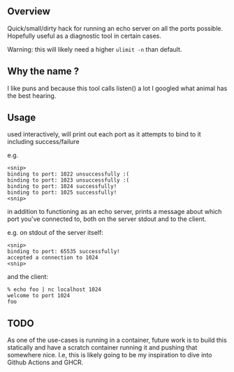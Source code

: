 ## Overview

Quick/small/dirty hack for running an echo server on all the ports possible. Hopefully useful as a diagnostic tool in certain cases.

Warning: this will likely need a higher `ulimit -n` than default.

## Why the name ?

I like puns and because this tool calls listen() a lot I googled what animal has the best hearing.

## Usage

used interactively, will print out each port as it attempts to bind to it including success/failure

e.g.

```
<snip>
binding to port: 1022 unsuccessfully :(
binding to port: 1023 unsuccessfully :(
binding to port: 1024 successfully!
binding to port: 1025 successfully!
<snip>
```

in addition to functioning as an echo server, prints a message about which port you've connected to, both on the server stdout and to the client.

e.g. on stdout of the server itself:

```
<snip>
binding to port: 65535 successfully!
accepted a connection to 1024
<snip>
```

and the client:

```
% echo foo | nc localhost 1024
welcome to port 1024
foo
```

## TODO

As one of the use-cases is running in a container, future work is to build this statically and have a scratch container running it and pushing that somewhere nice.
I.e, this is likely going to be my inspiration to dive into Github Actions and GHCR.

